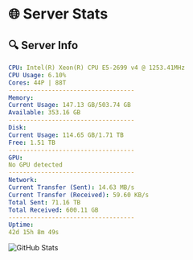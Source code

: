 # 🌐 Server Stats
## 🔍 Server Info
```yaml
CPU: Intel(R) Xeon(R) CPU E5-2699 v4 @ 1253.41MHz
CPU Usage: 6.10%
Cores: 44P | 88T
-----------------------------------
Memory:
Current Usage: 147.13 GB/503.74 GB
Available: 353.16 GB
-----------------------------------
Disk:
Current Usage: 114.65 GB/1.71 TB
Free: 1.51 TB
-----------------------------------
GPU:
No GPU detected
-----------------------------------
Network:
Current Transfer (Sent): 14.63 MB/s
Current Transfer (Received): 59.60 KB/s
Total Sent: 71.16 TB
Total Received: 600.11 GB
-----------------------------------
Uptime:
42d 15h 8m 49s
```
![GitHub Stats](https://img.shields.io/badge/Updated-2025-04-19_12:31:38-blue)